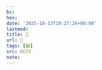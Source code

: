 ```yaml
---
bc:
hex:
date: '2025-10-13T10:27:26+08:00'
lastmod:
title: 􃃪
url: 􃃪
tags: [瞂]
src: DCCV
note:
---
```

